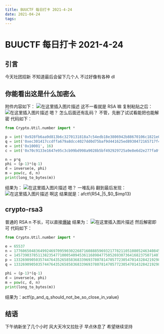```yaml
---
title: BUUCTF 每日打卡 2021-4-24
date: 2021-04-24
tags:
---
```


# BUUCTF 每日打卡 2021-4-24

## 引言
今天社团招新
不知道最后会留下几个人
不过好像有各种 dl
## 你能看出这是什么加密么
附件内容如下：
![在这里插入图片描述](https://img-blog.csdnimg.cn/20210424212602804.png?x-oss-process=image/watermark,type_ZmFuZ3poZW5naGVpdGk,shadow_10,text_aHR0cHM6Ly9ibG9nLmNzZG4ubmV0L3dlaXhpbl81MjQ0NjA5NQ==,size_16,color_FFFFFF,t_70)
这不一看就是 RSA 嘛
复制粘贴之后：
![在这里插入图片描述](https://img-blog.csdnimg.cn/20210424212711945.png?x-oss-process=image/watermark,type_ZmFuZ3poZW5naGVpdGk,shadow_10,text_aHR0cHM6Ly9ibG9nLmNzZG4ubmV0L3dlaXhpbl81MjQ0NjA5NQ==,size_16,color_FFFFFF,t_70)
嗯？
怎么后面还有乱码？
不管，先删了试试看能把也能解密
代码如下：

```python
from Crypto.Util.number import *

p = int('0x928fb6aa9d813b6c3270131818a7c54edb18e3806942b88670106c1821e0326364194a8c49392849432b37632f0abe3f3c52e909b939c91c50e41a7b8cd00c67d6743b4f', 16)
q = int('0xec301417ccdffa679a8dcc4027dd0d75baf9d441625ed8930472165717f4732884c33f25d4ee6a6c9ae6c44aedad039b0b72cf42cab7f80d32b74061', 16)
e = int('0x10001', 16)
c = int('0x70c9133e1647e95c3cb99bd998a9028b5bf492929725a9e8e6d2e277fa0f37205580b196e5f121a2e83bc80a8204c99f5036a07c8cf6f96c420369b4161d2654a7eccbdaf583204b645e137b3bd15c5ce865298416fd5831cba0d947113ed5be5426b708b89451934d11f9aed9085b48b729449e461ff0863552149b965e22b6', 16)

n = p*q
phi = (p-1)*(q-1)
d = inverse(e, phi)
m = pow(c, d, n)
print(long_to_bytes(m))
```
结果为：
![在这里插入图片描述](https://img-blog.csdnimg.cn/20210424212821672.png)
嗯？
一堆乱码
翻到最后发现：
![在这里插入图片描述](https://img-blog.csdnimg.cn/20210424212854763.png)
啊这
结果就是：afctf{R54_|5_\$0_\$imp13}
## crypto-rsa3
普通的 RSA
n 不长，可以直接[爆破](http://factordb.com/)
结果为：
![在这里插入图片描述](https://img-blog.csdnimg.cn/20210424213134863.png?x-oss-process=image/watermark,type_ZmFuZ3poZW5naGVpdGk,shadow_10,text_aHR0cHM6Ly9ibG9nLmNzZG4ubmV0L3dlaXhpbl81MjQ0NjA5NQ==,size_16,color_FFFFFF,t_70)
然后解密即可
代码如下：

```python
from Crypto.Util.number import *

e = 65537
n = 177606504836499246970959030226871608885969321778211051080524634084516973331441644993898029573612290095853069264036530459253652875586267946877831055147546910227100566496658148381834683037366134553848011903251252726474047661274223137727688689535823533046778793131902143444408735610821167838717488859902242863683
c = 1457390378511382354771000540945361168984775052693073641682375071407490851289703070905749525830483035988737117653971428424612332020925926617395558868160380601912498299922825914229510166957910451841730028919883807634489834128830801407228447221775264711349928156290102782374379406719292116047581560530382210049
p = 13326909050357447643526585836833969378078147057723054701432842192988717649385731430095055622303549577233495793715580004801634268505725255565021519817179231
q = 13326909050357447643526585836833969378078147057723054701432842192988717649385731430095055622303549577233495793715580004801634268505725255565021519817179293

phi = (p-1)*(q-1)
d = inverse(e, phi)
m = pow(c, d, n)
print(long_to_bytes(m))
```
结果为：actf{p_and_q_should_not_be_so_close_in_value}
## 结语
下午纳新坐了几个小时
风大天冷又拉肚子
早点休息了
希望继续坚持